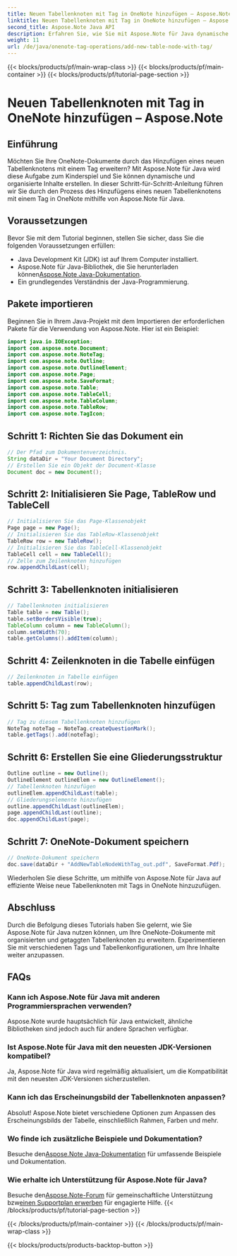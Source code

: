 ```yaml
---
title: Neuen Tabellenknoten mit Tag in OneNote hinzufügen – Aspose.Note
linktitle: Neuen Tabellenknoten mit Tag in OneNote hinzufügen – Aspose.Note
second_title: Aspose.Note Java API
description: Erfahren Sie, wie Sie mit Aspose.Note für Java dynamische Tabellenknoten mit Tags in OneNote hinzufügen. Verbessern Sie mühelos Ihre Dokumentenorganisation.
weight: 11
url: /de/java/onenote-tag-operations/add-new-table-node-with-tag/
---
```


{{< blocks/products/pf/main-wrap-class >}}
{{< blocks/products/pf/main-container >}}
{{< blocks/products/pf/tutorial-page-section >}}

# Neuen Tabellenknoten mit Tag in OneNote hinzufügen – Aspose.Note

## Einführung
Möchten Sie Ihre OneNote-Dokumente durch das Hinzufügen eines neuen Tabellenknotens mit einem Tag erweitern? Mit Aspose.Note für Java wird diese Aufgabe zum Kinderspiel und Sie können dynamische und organisierte Inhalte erstellen. In dieser Schritt-für-Schritt-Anleitung führen wir Sie durch den Prozess des Hinzufügens eines neuen Tabellenknotens mit einem Tag in OneNote mithilfe von Aspose.Note für Java.
## Voraussetzungen
Bevor Sie mit dem Tutorial beginnen, stellen Sie sicher, dass Sie die folgenden Voraussetzungen erfüllen:
- Java Development Kit (JDK) ist auf Ihrem Computer installiert.
-  Aspose.Note für Java-Bibliothek, die Sie herunterladen können[Aspose.Note Java-Dokumentation](https://reference.aspose.com/note/java/).
- Ein grundlegendes Verständnis der Java-Programmierung.
## Pakete importieren
Beginnen Sie in Ihrem Java-Projekt mit dem Importieren der erforderlichen Pakete für die Verwendung von Aspose.Note. Hier ist ein Beispiel:
```java
import java.io.IOException;
import com.aspose.note.Document;
import com.aspose.note.NoteTag;
import com.aspose.note.Outline;
import com.aspose.note.OutlineElement;
import com.aspose.note.Page;
import com.aspose.note.SaveFormat;
import com.aspose.note.Table;
import com.aspose.note.TableCell;
import com.aspose.note.TableColumn;
import com.aspose.note.TableRow;
import com.aspose.note.TagIcon;
```
## Schritt 1: Richten Sie das Dokument ein
```java
// Der Pfad zum Dokumentenverzeichnis.
String dataDir = "Your Document Directory";
// Erstellen Sie ein Objekt der Document-Klasse
Document doc = new Document();
```
## Schritt 2: Initialisieren Sie Page, TableRow und TableCell
```java
// Initialisieren Sie das Page-Klassenobjekt
Page page = new Page();
// Initialisieren Sie das TableRow-Klassenobjekt
TableRow row = new TableRow();
// Initialisieren Sie das TableCell-Klassenobjekt
TableCell cell = new TableCell();
// Zelle zum Zeilenknoten hinzufügen
row.appendChildLast(cell);
```
## Schritt 3: Tabellenknoten initialisieren
```java
// Tabellenknoten initialisieren
Table table = new Table();
table.setBordersVisible(true);
TableColumn column = new TableColumn();
column.setWidth(70);
table.getColumns().addItem(column);
```
## Schritt 4: Zeilenknoten in die Tabelle einfügen
```java
// Zeilenknoten in Tabelle einfügen
table.appendChildLast(row);
```
## Schritt 5: Tag zum Tabellenknoten hinzufügen
```java
// Tag zu diesem Tabellenknoten hinzufügen
NoteTag noteTag = NoteTag.createQuestionMark();
table.getTags().add(noteTag);
```
## Schritt 6: Erstellen Sie eine Gliederungsstruktur
```java
Outline outline = new Outline();
OutlineElement outlineElem = new OutlineElement();
// Tabellenknoten hinzufügen
outlineElem.appendChildLast(table);
// Gliederungselemente hinzufügen
outline.appendChildLast(outlineElem);
page.appendChildLast(outline);
doc.appendChildLast(page);
```
## Schritt 7: OneNote-Dokument speichern
```java
// OneNote-Dokument speichern
doc.save(dataDir + "AddNewTableNodeWithTag_out.pdf", SaveFormat.Pdf);
```
Wiederholen Sie diese Schritte, um mithilfe von Aspose.Note für Java auf effiziente Weise neue Tabellenknoten mit Tags in OneNote hinzuzufügen.
## Abschluss
Durch die Befolgung dieses Tutorials haben Sie gelernt, wie Sie Aspose.Note für Java nutzen können, um Ihre OneNote-Dokumente mit organisierten und getaggten Tabellenknoten zu erweitern. Experimentieren Sie mit verschiedenen Tags und Tabellenkonfigurationen, um Ihre Inhalte weiter anzupassen.
## FAQs
### Kann ich Aspose.Note für Java mit anderen Programmiersprachen verwenden?
Aspose.Note wurde hauptsächlich für Java entwickelt, ähnliche Bibliotheken sind jedoch auch für andere Sprachen verfügbar.
### Ist Aspose.Note für Java mit den neuesten JDK-Versionen kompatibel?
Ja, Aspose.Note für Java wird regelmäßig aktualisiert, um die Kompatibilität mit den neuesten JDK-Versionen sicherzustellen.
### Kann ich das Erscheinungsbild der Tabellenknoten anpassen?
Absolut! Aspose.Note bietet verschiedene Optionen zum Anpassen des Erscheinungsbilds der Tabelle, einschließlich Rahmen, Farben und mehr.
### Wo finde ich zusätzliche Beispiele und Dokumentation?
 Besuche den[Aspose.Note Java-Dokumentation](https://reference.aspose.com/note/java/) für umfassende Beispiele und Dokumentation.
### Wie erhalte ich Unterstützung für Aspose.Note für Java?
 Besuche den[Aspose.Note-Forum](https://forum.aspose.com/c/note/28) für gemeinschaftliche Unterstützung bzw[einen Supportplan erwerben](https://purchase.aspose.com/buy) für engagierte Hilfe.
{{< /blocks/products/pf/tutorial-page-section >}}

{{< /blocks/products/pf/main-container >}}
{{< /blocks/products/pf/main-wrap-class >}}

{{< blocks/products/products-backtop-button >}}
